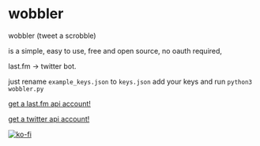 # wobbler

wobbler (tweet a scrobble)

is a simple, 
easy to use, 
free and open source,
no oauth required,

last.fm -> twitter bot.


just rename ```example_keys.json``` to ```keys.json```
add your keys
and run ```python3 wobbler.py```

[get a last.fm api account!](https://www.last.fm/api/account/create)

[get a twitter api account!](https://dev.twitter.com/apps)


[![ko-fi](https://ko-fi.com/img/githubbutton_sm.svg)](https://ko-fi.com/K3K75M0UR)
